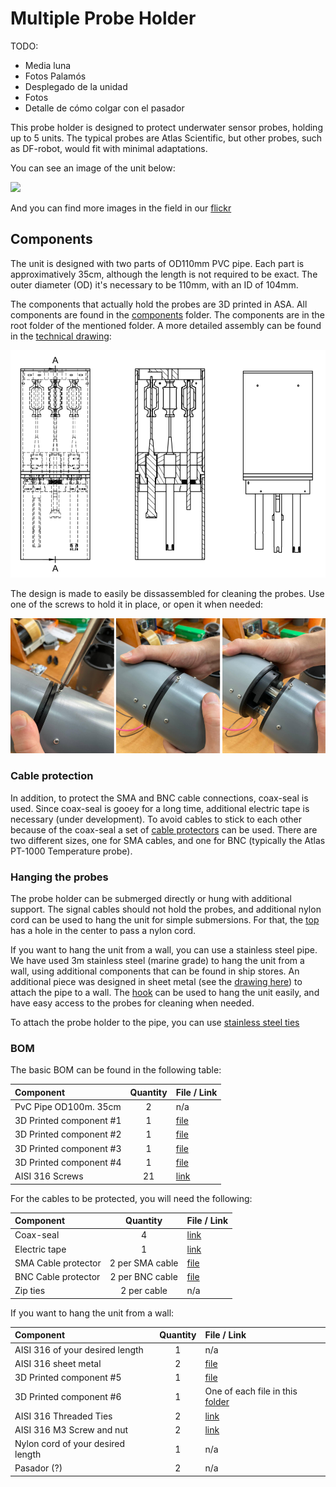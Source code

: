# Multiple Probe Holder

TODO:
- Media luna
- Fotos Palamós
- Desplegado de la unidad
- Fotos
- Detalle de cómo colgar con el pasador

This probe holder is designed to protect underwater sensor probes, holding up to 5 units. The typical probes are Atlas Scientific, but other probes, such as DF-robot, would fit with minimal adaptations.

You can see an image of the unit below:

![](multiple_probe_transparent.png)

And you can find more images in the field in our [flickr](https://www.flickr.com/photos/smartcitizen/albums/72157718962169794)

## Components

The unit is designed with two parts of OD110mm PVC pipe. Each part is approximatively 35cm, although the length is not required to be exact. The outer diameter (OD) it's necessary to be 110mm, with an ID of 104mm.

The components that actually hold the probes are 3D printed in ASA. All components are found in the [components](components/) folder. The components are in the root folder of the mentioned folder. A more detailed assembly can be found in the [technical drawing](assets/water_drawing.pdf):

![](assets/technical_view.png)

The design is made to easily be dissassembled for cleaning the probes. Use one of the screws to hold it in place, or open it when needed:

![](assets/opening_probe_holder.png)

### Cable protection

In addition, to protect the SMA and BNC cable connections, coax-seal is used. Since coax-seal is gooey for a long time, additional electric tape is necessary (under development). To avoid cables to stick to each other because of the coax-seal a set of [cable protectors](components/cable_protectors/) can be used. There are two different sizes, one for SMA cables, and one for BNC (typically the Atlas PT-1000 Temperature probe).

### Hanging the probes

The probe holder can be submerged directly or hung with additional support. The signal cables should not hold the probes, and additional nylon cord can be used to hang the unit for simple submersions. For that, the [top](components/top-clip.stl) has a hole in the center to pass a nylon cord.

If you want to hang the unit from a wall, you can use a stainless steel pipe. We have used 3m stainless steel (marine grade) to hang the unit from a wall, using additional components that can be found in ship stores. An additional piece was designed in sheet metal (see the [drawing here](assets/water-station-pipe-bend-support%20v1.pdf)) to attach the pipe to a wall. The [hook](components/hook/) can be used to hang the unit easily, and have easy access to the probes for cleaning when needed.

To attach the probe holder to the pipe, you can use [stainless steel ties](assets/steel_tie.png)

### BOM

The basic BOM can be found in the following table:

| Component | Quantity | File / Link |
| :-        | :-:      | :-          |
| PvC Pipe OD100m. 35cm   | 2 | n/a    |
| 3D Printed component #1 | 1 | [file](components/base-bottom.stl) |
| 3D Printed component #2 | 1 | [file](components/base-cover.stl) |
| 3D Printed component #3 | 1 | [file](components/base-clip.stl) |
| 3D Printed component #4 | 1 | [file](components/top-clip.stl) |
| AISI 316 Screws         | 21| [link](https://es.rs-online.com/web/p/tornillos-autorroscantes/5221325)|

For the cables to be protected, you will need the following:

| Component | Quantity | File / Link |
| :-        | :-:      | :-          |
| Coax-seal   | 4 | [link](https://atlas-scientific.com/waterproofing/coax-sealer/)    |
| Electric tape | 1 | [link](components/base-bottom.stl) |
| SMA Cable protector | 2 per SMA cable | [file](components/cable_protectors/cable-clip_SMA.stl) |
| BNC Cable protector | 2 per BNC cable | [file](components/cable_protectors/cable-clip_BNC.stl) |
| Zip ties            | 2 per cable | n/a |

If you want to hang the unit from a wall:

| Component | Quantity | File / Link |
| :-        | :-:      | :-          |
| AISI 316 of your desired length | 1 | n/a |
| AISI 316 sheet metal | 2 | [file](assets/water-station-pipe-bend-support%20v1.pdf) |
| 3D Printed component #5 | 1 | [file](components/half-moon.stl) |
| 3D Printed component #6 | 1 | One of each file in this [folder](components/hook/) |
| AISI 316 Threaded Ties | 2 | [link]() |
| AISI 316 M3 Screw and nut | 2 | [link]() |
| Nylon cord of your desired length | 1 | n/a |
| Pasador (?) | 2 | n/a |
